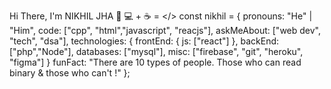 Hi There, I'm NIKHIL JHA 👋
💻 + ☕ = </>
const nikhil = {
                    pronouns: "He" | "Him",
                    code: ["cpp", "html","javascript", "reacjs"],
                    askMeAbout: ["web dev", "tech", "dsa"],
                    technologies: {
                        frontEnd: {
                            js: ["react"]
                        },
                        backEnd: ["php","Node"],
                        databases: ["mysql"],
                        misc: ["firebase", "git", "heroku", "figma"]
                    }
                    funFact: "There are 10 types of people. Those who can read binary & those who can't !"
                };
